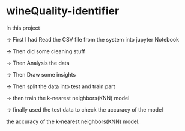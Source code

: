 # wineQuality-identifier

In this project

-> First I had Read the CSV file from the system into jupyter Notebook

-> Then did some cleaning stuff

-> Then Analysis the data

-> Then Draw some insights 

-> Then split the data into test and train part

-> then train the k-nearest neighbors(KNN) model

-> finally used the test data to check the accuracy of the model

the accuracy of the k-nearest neighbors(KNN) model.
